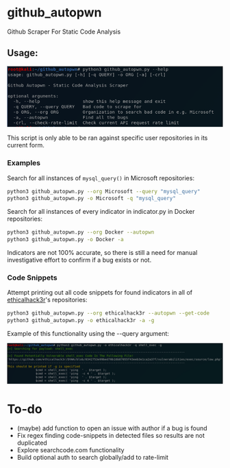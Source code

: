# github_autopwn
Github Scraper For Static Code Analysis

## Usage:

![screenshot](/images/autopwn.PNG)

This script is only able to be ran against specific user repositories in its current form. 

### Examples

Search for all instances of `mysql_query()` in Microsoft repositories:
```bash
python3 github_autopwn.py --org Microsoft --query "mysql_query"
python3 github_autopwn.py -o Microsoft -q "mysql_query"
```

Search for all instances of every indicator in indicator.py in Docker repositories:
```bash
python3 github_autopwn.py --org Docker --autopwn
python3 github_autopwn.py -o Docker -a
```

Indicators are not 100% accurate, so there is still a need for manual investigative effort to confirm if a bug exists or not. 

### Code Snippets

Attempt printing out all code snippets for found indicators in all of [ethicalhack3r](https://github.com/ethicalhack3r)'s repositories:
```bash
python3 github_autopwn.py --org ethicalhack3r --autopwn --get-code
python3 github_autopwn.py -o ethicalhack3r -a -g
```

Example of this functionality using the --query argument:

![screenshot](/images/autopwn2.PNG)

# To-do
- (maybe) add function to open an issue with author if a bug is found
- Fix regex finding code-snippets in detected files so results are not duplicated
- Explore searchcode.com functionality
- Build optional auth to search globally/add to rate-limit
